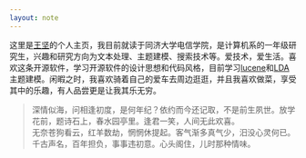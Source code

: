 ```yaml
---
layout: note
---
```


这里是[王坚](/)的个人主页，我目前就读于同济大学电信学院，是计算机系的一年级研究生，兴趣和研究方向为文本处理、主题建模、搜索技术等。爱技术，爱生活。喜欢这条开源软件，学习开源软件的设计思想和代码风格，目前学习[lucene](http://lucene.apache.org/)和[LDA](http://www.cs.princeton.edu/~blei/)主题建模。闲暇之时，我喜欢骑着自己的爱车去周边逛逛，并且我喜欢做菜，享受其中的乐趣，有人品尝更是让我其乐无穷。

> 深情似海，问相逢初度，是何年纪？依约而今还记取，不是前生夙世。放学花前，题诗石上，春水园亭里。逢君一笑，人间无此欢喜。  
> 无奈苍狗看云，红羊数劫，惘惘休提起。客气渐多真气少，汨没心灵何已。千古声名，百年担负，事事违初意。心头阁住，儿时那种情味。

